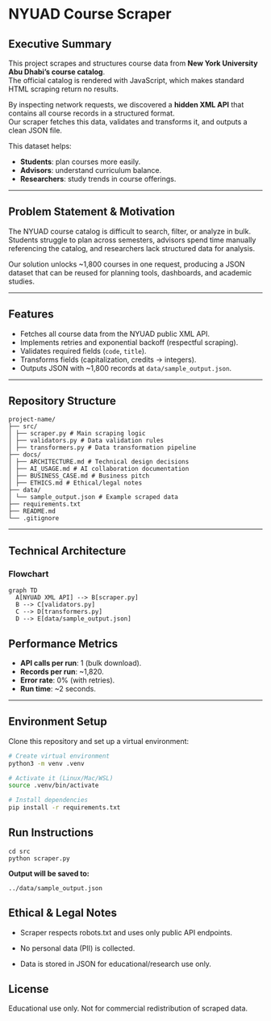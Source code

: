 # NYUAD Course Scraper

## Executive Summary
This project scrapes and structures course data from **New York University Abu Dhabi’s course catalog**.  
The official catalog is rendered with JavaScript, which makes standard HTML scraping return no results.  

By inspecting network requests, we discovered a **hidden XML API** that contains all course records in a structured format.  
Our scraper fetches this data, validates and transforms it, and outputs a clean JSON file.  

This dataset helps:
- **Students**: plan courses more easily.  
- **Advisors**: understand curriculum balance.  
- **Researchers**: study trends in course offerings.  

---

## Problem Statement & Motivation
The NYUAD course catalog is difficult to search, filter, or analyze in bulk.  
Students struggle to plan across semesters, advisors spend time manually referencing the catalog, and researchers lack structured data for analysis.  

Our solution unlocks ~1,800 courses in one request, producing a JSON dataset that can be reused for planning tools, dashboards, and academic studies.  

---

## Features
- Fetches all course data from the NYUAD public XML API.  
- Implements retries and exponential backoff (respectful scraping).  
- Validates required fields (`code`, `title`).  
- Transforms fields (capitalization, credits → integers).  
- Outputs JSON with ~1,800 records at `data/sample_output.json`.  

---

## Repository Structure
```
project-name/
├── src/
│ ├── scraper.py # Main scraping logic
│ ├── validators.py # Data validation rules
│ ├── transformers.py # Data transformation pipeline
├── docs/
│ ├── ARCHITECTURE.md # Technical design decisions
│ ├── AI_USAGE.md # AI collaboration documentation
│ ├── BUSINESS_CASE.md # Business pitch
│ ├── ETHICS.md # Ethical/legal notes
├── data/
│ └── sample_output.json # Example scraped data
├── requirements.txt
├── README.md
└── .gitignore
```

---

## Technical Architecture


### Flowchart 

```mermaid
graph TD
  A[NYUAD XML API] --> B[scraper.py]
  B --> C[validators.py]
  C --> D[transformers.py]
  D --> E[data/sample_output.json]

```


## Performance Metrics
- **API calls per run**: 1 (bulk download).  
- **Records per run**: ~1,820.  
- **Error rate**: 0% (with retries).  
- **Run time**: ~2 seconds.  

---

## Environment Setup
Clone this repository and set up a virtual environment:

```bash
# Create virtual environment
python3 -m venv .venv

# Activate it (Linux/Mac/WSL)
source .venv/bin/activate

# Install dependencies
pip install -r requirements.txt
```
## Run Instructions
```
cd src
python scraper.py
```
**Output will be saved to:**
```
../data/sample_output.json
```
## Ethical & Legal Notes

- Scraper respects robots.txt and uses only public API endpoints.

- No personal data (PII) is collected.

- Data is stored in JSON for educational/research use only.

## License

Educational use only. Not for commercial redistribution of scraped data.
